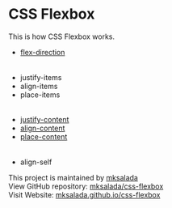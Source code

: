 # CSS Flexbox
This is how CSS Flexbox works.

* [flex-direction](flex/flex-direction.html)
######
* justify-items
* align-items
* place-items
######
* [justify-content](flex/justify-content.html)
* [align-content](flex/align-content.html)
* [place-content](flex/place-content.html)
######
* align-self

This project is maintained by [mksalada](github.com/mksalada/)\
View GitHub repository: [mksalada/css-flexbox](github.com/mksalada/css-flexbox)\
Visit Website: [mksalada.github.io/css-flexbox](https://mksalada.github.io/css-flexbox/)
